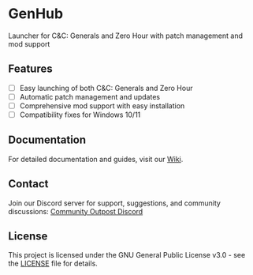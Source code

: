 # GenHub

Launcher for C&C: Generals and Zero Hour with patch management and mod support

## Features

- [ ] Easy launching of both C&C: Generals and Zero Hour
- [ ] Automatic patch management and updates
- [ ] Comprehensive mod support with easy installation
- [ ] Compatibility fixes for Windows 10/11

## Documentation

For detailed documentation and guides, visit our [Wiki](https://generalshub.netlify.app/wiki/).

## Contact

Join our Discord server for support, suggestions, and community discussions: [Community Outpost Discord](https://discord.gg/ZGtT3Qwd3Y)

## License

This project is licensed under the GNU General Public License v3.0 - see the [LICENSE](LICENSE) file for details.
